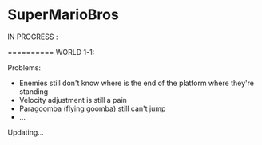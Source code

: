 # SuperMarioBros


IN PROGRESS : 

========== WORLD 1-1:

Problems: 
+ Enemies still don't know where is the end of the platform where they're standing
+ Velocity adjustment is still a pain
+ Paragoomba (flying goomba) still can't jump
+ ...

Updating...
